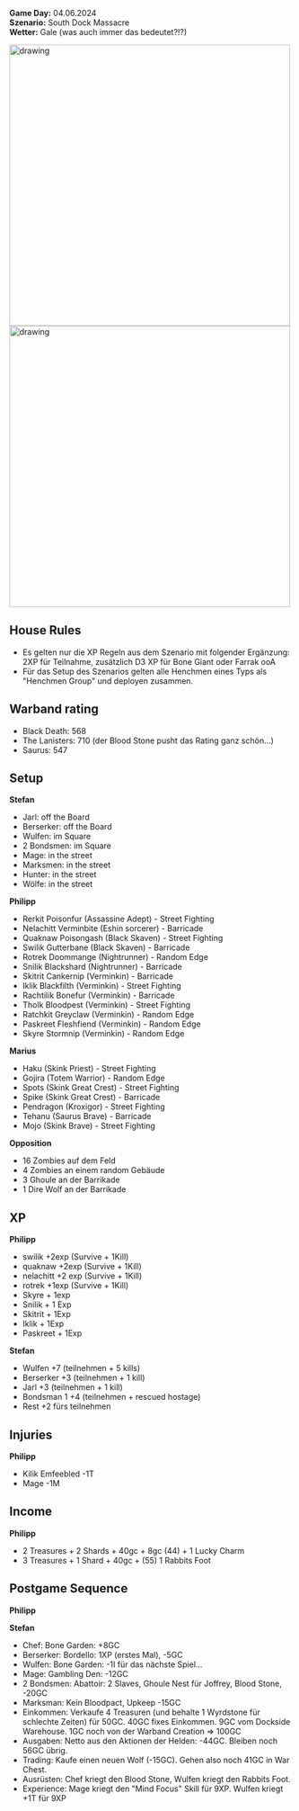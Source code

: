 **Game Day:** 04.06.2024  
**Szenario:** South Dock Massacre  
**Wetter:** Gale (was auch immer das bedeutet?!?)

<img src="../Pics/SDM1.png" alt="drawing" width="500"/>

<img src="../Pics/SDM2.png" alt="drawing" width="500"/>

## House Rules
 - Es gelten nur die XP Regeln aus dem Szenario mit folgender Ergänzung: 2XP für Teilnahme, zusätzlich D3 XP für Bone Giant oder Farrak ooA
 - Für das Setup des Szenarios gelten alle Henchmen eines Typs als "Henchmen Group" und deployen zusammen.

## Warband rating
- Black Death: 568
- The Lanisters: 710 (der Blood Stone pusht das Rating ganz schön...)
- Saurus: 547

## Setup
**Stefan**  
 - Jarl: off the Board
 - Berserker: off the Board
 - Wulfen: im Square
 - 2 Bondsmen: im Square
 - Mage: in the street
 - Marksmen: in the street
 - Hunter: in the street
 - Wölfe: in the street

**Philipp**
- Rerkit Poisonfur (Assassine Adept) - Street Fighting
- Nelachitt Verminbite (Eshin sorcerer) - Barricade
- Quaknaw Poisongash (Black Skaven)  - Street Fighting    
- Swilik Gutterbane (Black Skaven) - Barricade
- Rotrek Doommange (Nightrunner)  - Random Edge
- Snilik Blackshard (Nightrunner) - Barricade
- Skitrit Cankernip (Verminkin) - Barricade
- Iklik Blackfilth (Verminkin) - Street Fighting
- Rachtilik Bonefur (Verminkin) - Barricade     
- Tholk Bloodpest (Verminkin) - Street Fighting   
- Ratchkit Greyclaw (Verminkin) - Random Edge
- Paskreet Fleshfiend (Verminkin) - Random Edge
- Skyre Stormnip (Verminkin) - Random Edge

**Marius**
- Haku (Skink Priest) - Street Fighting
- Gojira (Totem Warrior) - Random Edge
- Spots (Skink Great Crest) - Street Fighting     
- Spike (Skink Great Crest) - Barricade
- Pendragon (Kroxigor) - Street Fighting 
- Tehanu (Saurus Brave)  - Barricade 
- Mojo (Skink Brave) - Street Fighting


**Opposition**  
 - 16 Zombies auf dem Feld
 - 4 Zombies an einem random Gebäude
 - 3 Ghoule an der Barrikade
 - 1 Dire Wolf an der Barrikade

## XP
**Philipp**
- swilik +2exp (Survive + 1Kill)
- quaknaw +2exp (Survive + 1Kill)
- nelachitt +2 exp (Survive + 1Kill)
- rotrek +1exp (Survive + 1Kill)
- Skyre + 1exp
- Snilik + 1 Exp
- Skitrit + 1Exp
- Iklik + 1Exp
- Paskreet + 1Exp

**Stefan**
 - Wulfen +7 (teilnehmen + 5 kills)
 - Berserker +3 (teilnehmen + 1 kill)
 - Jarl +3 (teilnehmen + 1 kill)
 - Bondsman 1 +4 (teilnehmen + rescued hostage)
 - Rest +2 fürs teilnehmen

## Injuries
**Philipp**
- Kilik Emfeebled -1T
- Mage -1M

## Income
**Philipp** 
- 2 Treasures + 2 Shards + 40gc + 8gc (44) + 1 Lucky Charm
- 3 Treasures + 1 Shard + 40gc + (55) 1 Rabbits Foot

## Postgame Sequence
**Philipp** 


**Stefan**
 - Chef: Bone Garden: +8GC
 - Berserker: Bordello: 1XP (erstes Mal), -5GC
 - Wulfen: Bone Garden: -1I für das nächste Spiel...
 - Mage: Gambling Den: -12GC
 - 2 Bondsmen: Abattoir: 2 Slaves, Ghoule Nest für Joffrey, Blood Stone, -20GC
 - Marksman: Kein Bloodpact, Upkeep -15GC
 - Einkommen: Verkaufe 4 Treasuren (und behalte 1 Wyrdstone für schlechte Zeiten) für 50GC. 40GC fixes Einkommen. 9GC vom Dockside Warehouse. 1GC noch von der Warband Creation => 100GC
 - Ausgaben: Netto aus den Aktionen der Helden: -44GC. Bleiben noch 56GC übrig.
 - Trading: Kaufe einen neuen Wolf (-15GC). Gehen also noch 41GC in War Chest.
 - Ausrüsten: Chef kriegt den Blood Stone, Wulfen kriegt den Rabbits Foot.
 - Experience: Mage kriegt den "Mind Focus" Skill für 9XP. Wulfen kriegt +1T für 9XP
